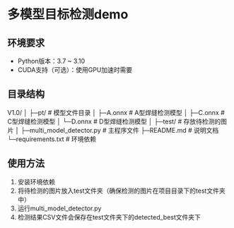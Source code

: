 # 多模型目标检测demo


## 环境要求
- Python版本：3.7 ~ 3.10
- CUDA支持（可选）：使用GPU加速时需要

## 目录结构
V1.0/
│
├─pt/                      # 模型文件目录
│  ├─A.onnx               # A型焊缝检测模型
│  ├─C.onnx               # C型焊缝检测模型
│  └─D.onnx               # D型焊缝检测模型
│
├─test/                    # 存放待检测的图片
│
├─multi_model_detector.py  # 主程序文件
├─README.md               # 说明文档
└─requirements.txt        # 环境依赖

## 使用方法
1. 安装环境依赖
2. 将待检测的图片放入test文件夹（确保检测的图片在项目目录下的test文件夹中）
3. 运行multi_model_detector.py
4. 检测结果CSV文件会保存在test文件夹下的detected_best文件夹下

